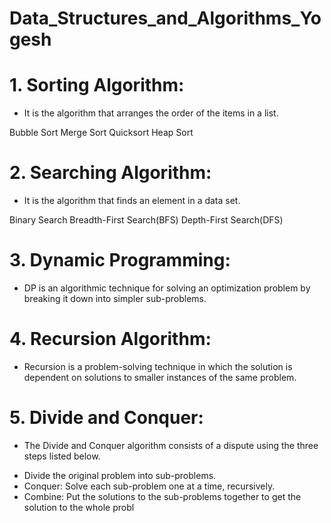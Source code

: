 # Data_Structures_and_Algorithms_Yogesh




# 1. Sorting Algorithm:
- It is the algorithm that arranges the order of the items in a list.

Bubble Sort
Merge Sort
Quicksort
Heap Sort

# 2. Searching Algorithm:
- It is the algorithm that finds an element in a data set.

Binary Search
Breadth-First Search(BFS)
Depth-First Search(DFS)

# 3. Dynamic Programming:
- DP is an algorithmic technique for solving an optimization problem by breaking it down into simpler sub-problems.

# 4. Recursion Algorithm:
- Recursion is a problem-solving technique in which the solution is dependent on solutions
to smaller instances of the same problem.

# 5. Divide and Conquer:
- The Divide and Conquer algorithm consists of a dispute using the three steps listed below.

* Divide the original problem into sub-problems.
* Conquer: Solve each sub-problem one at a time, recursively.
* Combine: Put the solutions to the sub-problems together to get the solution to the whole probl
